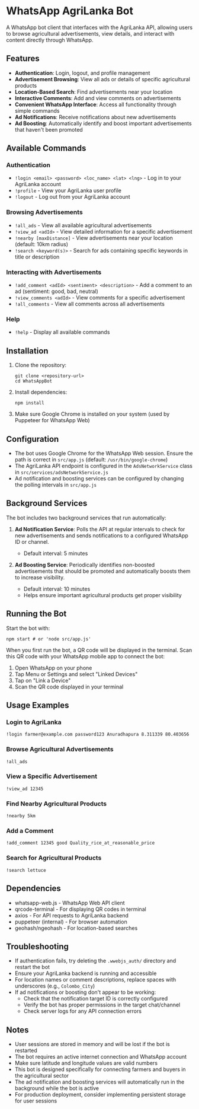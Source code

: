 # WhatsApp AgriLanka Bot

A WhatsApp bot client that interfaces with the AgriLanka API, allowing users to browse agricultural advertisements, view details, and interact with content directly through WhatsApp.

## Features

- **Authentication**: Login, logout, and profile management
- **Advertisement Browsing**: View all ads or details of specific agricultural products
- **Location-Based Search**: Find advertisements near your location
- **Interactive Comments**: Add and view comments on advertisements
- **Convenient WhatsApp Interface**: Access all functionality through simple commands
- **Ad Notifications**: Receive notifications about new advertisements
- **Ad Boosting**: Automatically identify and boost important advertisements that haven't been promoted

## Available Commands

### Authentication
- `!login <email> <password> <loc_name> <lat> <lng>` - Log in to your AgriLanka account
- `!profile` - View your AgriLanka user profile
- `!logout` - Log out from your AgriLanka account

### Browsing Advertisements
- `!all_ads` - View all available agricultural advertisements
- `!view_ad <adId>` - View detailed information for a specific advertisement
- `!nearby [maxDistance]` - View advertisements near your location (default: 10km radius)
- `!search <keyword(s)>` - Search for ads containing specific keywords in title or description

### Interacting with Advertisements
- `!add_comment <adId> <sentiment> <description>` - Add a comment to an ad (sentiment: good, bad, neutral)
- `!view_comments <adId>` - View comments for a specific advertisement
- `!all_comments` - View all comments across all advertisements

### Help
- `!help` - Display all available commands

## Installation

1. Clone the repository:
   ```
   git clone <repository-url>
   cd WhatsAppBot
   ```

2. Install dependencies:
   ```
   npm install
   ```

3. Make sure Google Chrome is installed on your system (used by Puppeteer for WhatsApp Web)

## Configuration

- The bot uses Google Chrome for the WhatsApp Web session. Ensure the path is correct in `src/app.js` (default: `/usr/bin/google-chrome`)
- The AgriLanka API endpoint is configured in the `AdsNetworkService` class in `src/services/adsNetworkService.js`
- Ad notification and boosting services can be configured by changing the polling intervals in `src/app.js`

## Background Services

The bot includes two background services that run automatically:

1. **Ad Notification Service**: Polls the API at regular intervals to check for new advertisements and sends notifications to a configured WhatsApp ID or channel.
   - Default interval: 5 minutes

2. **Ad Boosting Service**: Periodically identifies non-boosted advertisements that should be promoted and automatically boosts them to increase visibility.
   - Default interval: 10 minutes
   - Helps ensure important agricultural products get proper visibility

## Running the Bot

Start the bot with:

```
npm start # or 'node src/app.js'
```

When you first run the bot, a QR code will be displayed in the terminal. Scan this QR code with your WhatsApp mobile app to connect the bot:
1. Open WhatsApp on your phone
2. Tap Menu or Settings and select "Linked Devices"
3. Tap on "Link a Device"
4. Scan the QR code displayed in your terminal

## Usage Examples

### Login to AgriLanka
```
!login farmer@example.com password123 Anuradhapura 8.311339 80.403656
```

### Browse Agricultural Advertisements
```
!all_ads
```

### View a Specific Advertisement
```
!view_ad 12345
```

### Find Nearby Agricultural Products
```
!nearby 5km
```

### Add a Comment
```
!add_comment 12345 good Quality_rice_at_reasonable_price
```

### Search for Agricultural Products
```
!search lettuce
```

## Dependencies

- whatsapp-web.js - WhatsApp Web API client
- qrcode-terminal - For displaying QR codes in terminal
- axios - For API requests to AgriLanka backend
- puppeteer (internal) - For browser automation
- geohash/ngeohash - For location-based searches

## Troubleshooting

- If authentication fails, try deleting the `.wwebjs_auth/` directory and restart the bot
- Ensure your AgriLanka backend is running and accessible
- For location names or comment descriptions, replace spaces with underscores (e.g., `Colombo_City`)
- If ad notifications or boosting don't appear to be working:
  - Check that the notification target ID is correctly configured
  - Verify the bot has proper permissions in the target chat/channel
  - Check server logs for any API connection errors

## Notes

- User sessions are stored in memory and will be lost if the bot is restarted
- The bot requires an active internet connection and WhatsApp account
- Make sure latitude and longitude values are valid numbers
- This bot is designed specifically for connecting farmers and buyers in the agricultural sector
- The ad notification and boosting services will automatically run in the background while the bot is active
- For production deployment, consider implementing persistent storage for user sessions
